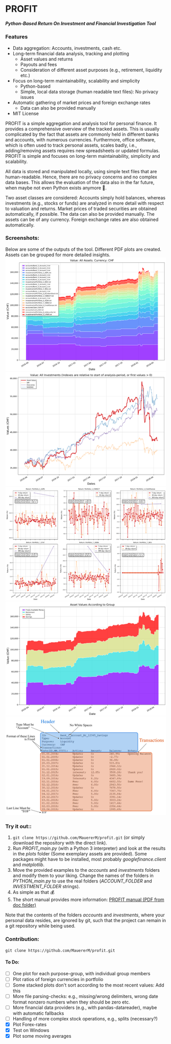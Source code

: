 # PROFIT
##### Python-Based Return On Investment and Financial Investigation Tool

### Features
* Data aggregation: Accounts, investments, cash etc.
* Long-term financial data analysis, tracking and plotting
	- Asset values and returns
	- Payouts and fees
	- Consideration of different asset purposes (e.g., retirement, liquidity etc.)
* Focus on long-term maintainability, scalability and simplicity
	- Python-based
	- Simple, local data storage (human readable text files): No privacy issues
* Automatic gathering of market prices and foreign exchange rates
	- Data can also be provided manually
* MIT License

PROFIT is a simple aggregation and analysis tool for personal finance. It provides a comprehensive overview of the tracked assets. This is usually complicated by the fact that assets are commonly held in different banks and accounts, with numerous currencies. Furthermore, office software, which is often used to track personal assets, scales badly, i.e., adding/removing assets requires new spreadsheets or updated formulas. PROFIT is simple and focuses on long-term maintainability, simplicity and scalability.

All data is stored and manipulated locally, using simple text files that are human-readable. Hence, there are no privacy concerns and no complex data bases. This allows the evaluation of the data also in the far future, when maybe not even Python exists anymore :speak_no_evil:.

Two asset classes are considered: Accounts simply hold balances, whereas investments (e.g., stocks or funds) are analyzed in more detail with respect to valuation and returns. Market prices of traded securities are obtained automatically, if possible. The data can also be provided manually. The assets can be of any currency. Foreign exchange rates are also obtained automatically.

### Screenshots:
Below are some of the outputs of the tool. Different PDF plots are created. Assets can be grouped for more detailed insights.
![screenshot all assets stackedplot](https://github.com/MauererM/profit/raw/master/doc/screenshots/screen_all_assets.png)
![screenshot all assets stackedplot](https://github.com/MauererM/profit/raw/master/doc/screenshots/screen_indices.png)
![screenshot all assets stackedplot](https://github.com/MauererM/profit/raw/master/doc/screenshots/screen_returns.png)
![screenshot all assets stackedplot](https://github.com/MauererM/profit/raw/master/doc/screenshots/screen_values_groups.png)
![screenshot all assets stackedplot](https://github.com/MauererM/profit/raw/master/doc/figures/Account_Example_Labelled.png)

### Try it out::
1. `git clone https://github.com/MauererM/profit.git` (or simply download the repository with the direct link).
2. Run *PROFIT_main.py* (with a Python 3 interpreter) and look at the results in the *plots* folder (Some exemplary assets are provided). Some packages might have to be installed, most probably *googlefinance.client* and *matplotlib*.
3. Move the provided examples to the *accounts* and *investments* folders and modify them to your liking. Change the names of the folders in *PYTHON_main.py* to use the real folders (*ACCOUNT_FOLDER* and *INVESTMENT_FOLDER* strings).
4. As simple as that :moneybag:
5. The short manual provides more information: [PROFIT manual (PDF from doc folder)](https://github.com/MauererM/profit/raw/master/doc/manual.pdf "PROFIT manual (PDF)")

Note that the contents of the folders *accounts* and *investments*, where your personal data resides, are ignored by git, such that the project can remain in a git repository while being used.

### Contribution:
`git clone https://github.com/MauererM/profit.git`

#### To Do:
- [ ] One plot for each purpose-group, with individual group members
- [ ] Plot ratios of foreign currencies in portfolio
- [ ] Some stacked plots don't sort according to the most recent values: Add this
- [ ] More file parsing-checks: e.g., missing/wrong delimiters, wrong date format nonzero numbers when they should be zero etc.
- [ ] More financial data providers (e.g., with pandas-datareader), maybe with automatic fallbacks
- [ ] Handling of more complex stock operations, e.g., splits (necessary?)
- [x] Plot Forex-rates
- [x] Test on Windows
- [x] Plot some moving averages
